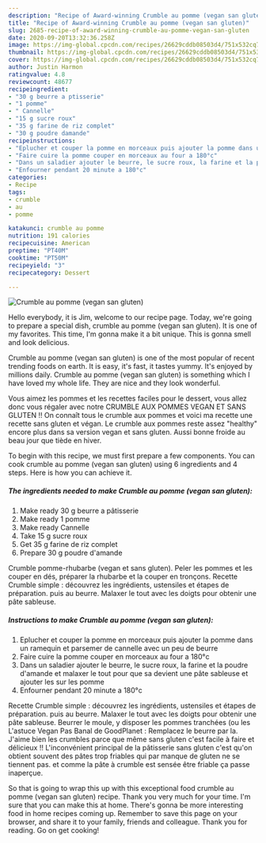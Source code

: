 ```yaml
---
description: "Recipe of Award-winning Crumble au pomme (vegan san gluten)"
title: "Recipe of Award-winning Crumble au pomme (vegan san gluten)"
slug: 2685-recipe-of-award-winning-crumble-au-pomme-vegan-san-gluten
date: 2020-09-20T13:32:36.258Z
image: https://img-global.cpcdn.com/recipes/26629cddb08503d4/751x532cq70/crumble-au-pomme-vegan-san-gluten-photo-principale-de-la-recette.jpg
thumbnail: https://img-global.cpcdn.com/recipes/26629cddb08503d4/751x532cq70/crumble-au-pomme-vegan-san-gluten-photo-principale-de-la-recette.jpg
cover: https://img-global.cpcdn.com/recipes/26629cddb08503d4/751x532cq70/crumble-au-pomme-vegan-san-gluten-photo-principale-de-la-recette.jpg
author: Justin Harmon
ratingvalue: 4.8
reviewcount: 48677
recipeingredient:
- "30 g beurre a ptisserie"
- "1 pomme"
- " Cannelle"
- "15 g sucre roux"
- "35 g farine de riz complet"
- "30 g poudre damande"
recipeinstructions:
- "Eplucher et couper la pomme en morceaux puis ajouter la pomme dans un ramequin et parsemer de cannelle avec un peu de beurre"
- "Faire cuire la pomme couper en morceaux au four a 180°c"
- "Dans un saladier ajouter le beurre, le sucre roux, la farine et la poudre d&#39;amande et malaxer le tout pour que sa devient une pâte sableuse et ajouter les sur les pomme"
- "Enfourner pendant 20 minute a 180°c"
categories:
- Recipe
tags:
- crumble
- au
- pomme

katakunci: crumble au pomme 
nutrition: 191 calories
recipecuisine: American
preptime: "PT40M"
cooktime: "PT50M"
recipeyield: "3"
recipecategory: Dessert

---
```



![Crumble au pomme (vegan san gluten)](https://img-global.cpcdn.com/recipes/26629cddb08503d4/751x532cq70/crumble-au-pomme-vegan-san-gluten-photo-principale-de-la-recette.jpg)

Hello everybody, it is Jim, welcome to our recipe page. Today, we're going to prepare a special dish, crumble au pomme (vegan san gluten). It is one of my favorites. This time, I'm gonna make it a bit unique. This is gonna smell and look delicious.

Crumble au pomme (vegan san gluten) is one of the most popular of recent trending foods on earth. It is easy, it's fast, it tastes yummy. It's enjoyed by millions daily. Crumble au pomme (vegan san gluten) is something which I have loved my whole life. They are nice and they look wonderful.

Vous aimez les pommes et les recettes faciles pour le dessert, vous allez donc vous régaler avec notre CRUMBLE AUX POMMES VEGAN ET SANS GLUTEN !! On connaît tous le crumble aux pommes et voici ma recette une recette sans gluten et végan. Le crumble aux pommes reste assez &#34;healthy&#34; encore plus dans sa version vegan et sans gluten. Aussi bonne froide au beau jour que tiède en hiver.


To begin with this recipe, we must first prepare a few components. You can cook crumble au pomme (vegan san gluten) using 6 ingredients and 4 steps. Here is how you can achieve it.

<!--inarticleads1-->

##### The ingredients needed to make Crumble au pomme (vegan san gluten):

1. Make ready 30 g beurre a pâtisserie
1. Make ready 1 pomme
1. Make ready  Cannelle
1. Take 15 g sucre roux
1. Get 35 g farine de riz complet
1. Prepare 30 g poudre d&#39;amande


Crumble pomme-rhubarbe (vegan et sans gluten). Peler les pommes et les couper en dés, préparer la rhubarbe et la couper en tronçons. Recette Crumble simple : découvrez les ingrédients, ustensiles et étapes de préparation. puis au beurre. Malaxer le tout avec les doigts pour obtenir une pâte sableuse. 

<!--inarticleads2-->

##### Instructions to make Crumble au pomme (vegan san gluten):

1. Eplucher et couper la pomme en morceaux puis ajouter la pomme dans un ramequin et parsemer de cannelle avec un peu de beurre
1. Faire cuire la pomme couper en morceaux au four a 180°c
1. Dans un saladier ajouter le beurre, le sucre roux, la farine et la poudre d&#39;amande et malaxer le tout pour que sa devient une pâte sableuse et ajouter les sur les pomme
1. Enfourner pendant 20 minute a 180°c


Recette Crumble simple : découvrez les ingrédients, ustensiles et étapes de préparation. puis au beurre. Malaxer le tout avec les doigts pour obtenir une pâte sableuse. Beurrer le moule, y disposer les pommes tranchées (ou les L&#39;astuce Vegan Pas Banal de GoodPlanet : Remplacez le beurre par la. J&#39;aime bien les crumbles parce que même sans gluten c&#39;est facile à faire et délicieux !! L&#39;inconvénient principal de la pâtisserie sans gluten c&#39;est qu&#39;on obtient souvent des pâtes trop friables qui par manque de gluten ne se tiennent pas. et comme la pâte à crumble est sensée être friable ça passe inaperçue. 

So that is going to wrap this up with this exceptional food crumble au pomme (vegan san gluten) recipe. Thank you very much for your time. I'm sure that you can make this at home. There's gonna be more interesting food in home recipes coming up. Remember to save this page on your browser, and share it to your family, friends and colleague. Thank you for reading. Go on get cooking!
